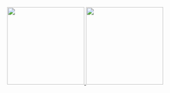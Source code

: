 <div>
<a href="https://github.com/LeoAzevedo59">
<img height="180em" src="https://github-readme-stats.vercel.app/api?username=LeoAzevedo59&show_icons=true&theme=tokyonight&include_all_commits=true&count_private=true"/>
<img height="180em" src="https://github-readme-stats.vercel.app/api/top-langs/?username=LeoAzevedo59&layout=compact&langs_count=7&theme=tokyonight"/>
</div>
